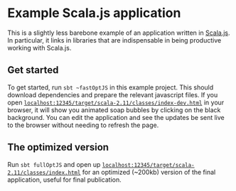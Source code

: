 # Example Scala.js application

This is a slightly less barebone example of an application written in
[Scala.js](http://www.scala-js.org/). In particular, it links
in libraries that are indispensable in being productive working with Scala.js.

## Get started

To get started, run `sbt ~fastOptJS` in this example project. This should
download dependencies and prepare the relevant javascript files. If you open
[`localhost:12345/target/scala-2.11/classes/index-dev.html`](http://localhost:12345/target/scala-2.11/classes/index-dev.html) in your browser, it will show you animated soap bubbles by clicking on the black background. You can edit the application and see the updates be sent live to the browser
without needing to refresh the page.

## The optimized version

Run `sbt fullOptJS` and open up [`localhost:12345/target/scala-2.11/classes/index.html`](http://localhost:12345/target/scala-2.11/classes/index.html) for an optimized (~200kb) version
of the final application, useful for final publication.
